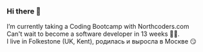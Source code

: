 ### Hi there 👋
I’m currently taking a Coding Bootcamp with Northcoders.com<br>
Can't wait to become a software developer in 13 weeks 🔭🤔.<br>
I live in Folkestone (UK, Kent), родилась и выросла в Москве :smirk:
